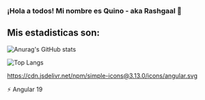 ### ¡Hola a todos! Mi nombre es Quino - aka Rashgaal 👋

## Mis estadisticas son:

![Anurag's GitHub stats](https://github-readme-stats.vercel.app/api?username=Rashgaal&show_icons=true&theme=tokyonight)


![Top Langs](https://github-readme-stats.vercel.app/api/top-langs/?username=Rashgaal&layout=compact&show_icons=true&theme=tokyonight)

https://cdn.jsdelivr.net/npm/simple-icons@3.13.0/icons/angular.svg

:zap: Angular 19
